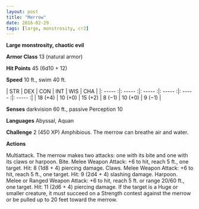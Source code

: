 ```yaml
---
layout: post
title: "Merrow"
date: 2016-02-29
tags: [large, monstrosity, cr2]
---
```


**Large monstrosity, chaotic evil**

**Armor Class** 13 (natural armor)

**Hit Points** 45 (6d10 + 12)

**Speed** 10 ft., swim 40 ft.

|   STR   |   DEX   |   CON   |   INT   |   WIS   |   CHA   |
|: ----- :|: ----- :|: ----- :|: ----- :|: ----- :|: ----- :|
| 18 (+4) | 10 (+0) | 15 (+2) | 8 (−1) | 10 (+0) | 9 (−1) |

**Senses** darkvision 60 ft., passive Perception 10 

**Languages** Abyssal, Aquan 

**Challenge** 2 (450 XP) Amphibious. The merrow can breathe air and water. 

**Actions** 

Multiattack. The merrow makes two attacks: one with its bite and one with its claws or harpoon. Bite. Melee Weapon Attack: +6 to hit, reach 5 ft., one target. Hit: 8 (1d8 + 4) piercing damage. Claws. Melee Weapon Attack: +6 to hit, reach 5 ft., one target. Hit: 9 (2d4 + 4) slashing damage. Harpoon. Melee or Ranged Weapon Attack: +6 to hit, reach 5 ft. or range 20/60 ft., one target. Hit: 11 (2d6 + 4) piercing damage. If the target is a Huge or smaller creature, it must succeed on a Strength contest against the merrow or be pulled up to 20 feet toward the merrow.